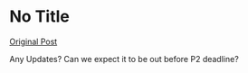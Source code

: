 # No Title

[Original Post](https://discourse.onlinedegree.iitm.ac.in/t/164277/656)

<p>Any Updates? Can we expect it to be out before P2 deadline?</p>